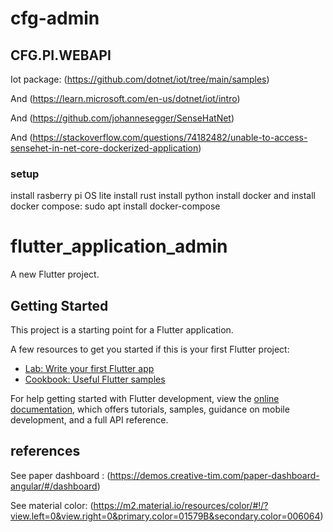 # cfg-admin

## CFG.PI.WEBAPI

Iot package: (https://github.com/dotnet/iot/tree/main/samples)

And (https://learn.microsoft.com/en-us/dotnet/iot/intro)

And (https://github.com/johannesegger/SenseHatNet)

And (https://stackoverflow.com/questions/74182482/unable-to-access-sensehet-in-net-core-dockerized-application)


### setup

install rasberry pi OS lite
install rust
install python
install docker and
install docker compose: sudo apt install docker-compose



# flutter_application_admin

A new Flutter project.

## Getting Started

This project is a starting point for a Flutter application.

A few resources to get you started if this is your first Flutter project:

- [Lab: Write your first Flutter app](https://docs.flutter.dev/get-started/codelab)
- [Cookbook: Useful Flutter samples](https://docs.flutter.dev/cookbook)

For help getting started with Flutter development, view the
[online documentation](https://docs.flutter.dev/), which offers tutorials,
samples, guidance on mobile development, and a full API reference.


## references

See paper dashboard : (https://demos.creative-tim.com/paper-dashboard-angular/#/dashboard)

See material color: (https://m2.material.io/resources/color/#!/?view.left=0&view.right=0&primary.color=01579B&secondary.color=006064)
